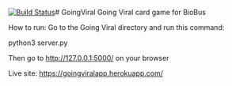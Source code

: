 [![Build Status](https://www.travis-ci.com/AhmedAlzubairi1/GoingViral.svg?token=YSFGTzzMtxRwyUQUyVwr&branch=master)](https://www.travis-ci.com/AhmedAlzubairi1/GoingViral)# GoingViral
Going Viral card game for BioBus

How to run:
Go to the Going Viral directory and run this command: 

python3 server.py


Then go to http://127.0.0.1:5000/ on your browser

Live site:
https://goingviralapp.herokuapp.com/
